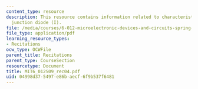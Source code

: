 ```yaml
---
content_type: resource
description: This resource contains information related to characteristics of p-n
  junction diode (I).
file: /media/courses/6-012-microelectronic-devices-and-circuits-spring-2009/04998d375497e86baecf6f9b537f6481_MIT6_012S09_rec04.pdf
file_type: application/pdf
learning_resource_types:
- Recitations
ocw_type: OCWFile
parent_title: Recitations
parent_type: CourseSection
resourcetype: Document
title: MIT6_012S09_rec04.pdf
uid: 04998d37-5497-e86b-aecf-6f9b537f6481
---
```

